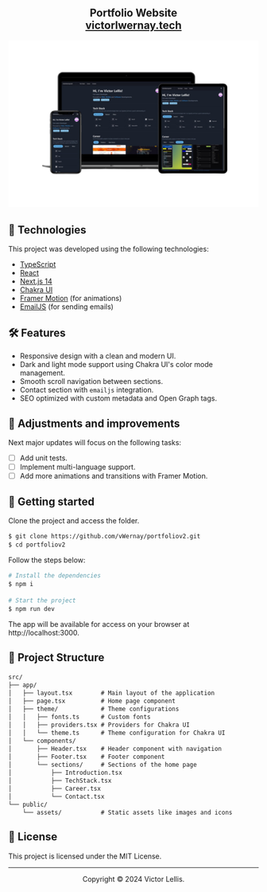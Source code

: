 <h2 align="center">
  Portfolio Website<br/>
  <a href="https://victorlwernay.tech" target="_blank">victorlwernay.tech</a>
</h2>
<div align="center">
  <img alt="Demo" src=".github/smartmockups_lzx5ra06.png" />
</div>

## 🧪 Technologies

This project was developed using the following technologies:

- [TypeScript](https://www.typescriptlang.org)
- [React](https://reactjs.org)
- [Next.js 14](https://nextjs.org/)
- [Chakra UI](https://chakra-ui.com/)
- [Framer Motion](https://www.framer.com/motion/) (for animations)
- [EmailJS](https://www.emailjs.com/) (for sending emails)

## 🛠️ Features

- Responsive design with a clean and modern UI.
- Dark and light mode support using Chakra UI's color mode management.
- Smooth scroll navigation between sections.
- Contact section with `emailjs` integration.
- SEO optimized with custom metadata and Open Graph tags.

## 🔧 Adjustments and improvements

Next major updates will focus on the following tasks:

- [ ] Add unit tests.
- [ ] Implement multi-language support.
- [ ] Add more animations and transitions with Framer Motion.

## 🚀 Getting started

Clone the project and access the folder.

```bash
$ git clone https://github.com/vWernay/portfoliov2.git
$ cd portfoliov2
```

Follow the steps below:

```bash
# Install the dependencies
$ npm i

# Start the project
$ npm run dev
```

The app will be available for access on your browser at http://localhost:3000.

## 📂 Project Structure

```
src/
├── app/
│   ├── layout.tsx        # Main layout of the application
│   ├── page.tsx          # Home page component
│   ├── theme/            # Theme configurations
│   │   ├── fonts.ts      # Custom fonts
│   │   ├── providers.tsx # Providers for Chakra UI
│   │   └── theme.ts      # Theme configuration for Chakra UI
│   └── components/
│       ├── Header.tsx    # Header component with navigation
│       ├── Footer.tsx    # Footer component
│       └── sections/     # Sections of the home page
│           ├── Introduction.tsx
│           ├── TechStack.tsx
│           ├── Career.tsx
│           └── Contact.tsx
└── public/
    └── assets/           # Static assets like images and icons
```

## 📄 License

This project is licensed under the MIT License.

---

<p align="center">Copyright © 2024 Victor Lellis.</p>
